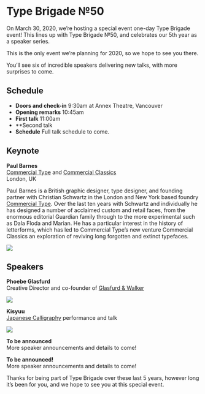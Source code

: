<img src="/images/type-brigade-50-banner.png" alt="" />

# Type Brigade №<span class="lnum">50</span>

On March 30, 2020, we’re hosting a special event one-day Type Brigade event! This lines up with Type Brigade №50, and celebrates our 5th year as a speaker series.

This is the only event we’re planning for 2020, so we hope to see you there.

You’ll see six of incredible speakers delivering new talks, with more surprises to come.

<script src='https://js.tito.io/v1' async></script>
<link rel="stylesheet" type="text/css" href="https://css.tito.io/v1.1" />

<tito-widget event="typebrigade/50"></tito-widget>

<style>
.tito-submit, .tito-submit:hover {
  background: #EC008C !important;
  border-color: #EC008C !important
}
.tito-badge-link {
  display: none;
}
</style>

## Schedule

- **Doors and check-in** 9:30am at Annex Theatre, Vancouver
- **Opening remarks** 10:45am
- **First talk** 11:00am
- \*\*Second talk
- **Schedule** Full talk schedule to come.

## Keynote

**Paul Barnes**<br/>
[Commercial Type](https://commercialtype.com/) and [Commercial Classics](https://commercialclassics.com/)<br/>
London, UK

Paul Barnes is a British graphic designer, type designer, and founding partner with Christian Schwartz in the London and New York based foundry [Commercial Type](https://commercialtype.com/). Over the last ten years with Schwartz and individually he has designed a number of acclaimed custom and retail faces, from the enormous editorial Guardian family through to the more experimental such as Dala Floda and Marian. He has a particular interest in the history of letterforms, which has led to Commercial Type’s new venture Commercial Classics an exploration of reviving long forgotten and extinct typefaces.

![](/images/type-brigade-50-paul-commercial-classics-3.png)

## Speakers

**Phoebe Glasfurd**<br/>
Creative Director and co-founder of [Glasfurd & Walker](http://glasfurdandwalker.com/)<br/>

![](/images/type-brigade-50-glasfurdandwalker-1.jpg)

**Kisyuu**<br/>
[Japanese Calligraphy](http://kisyuu-calligraphy.com/) performance and talk

![](/images/type-brigade-50-kisyuu-1.jpg)

**To be announced**<br/>
More speaker announcements and details to come!

**To be announced!**<br/>
More speaker announcements and details to come!

Thanks for being part of Type Brigade over these last 5 years, however long it’s been for you, and we hope to see you at this special event.
